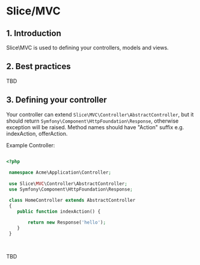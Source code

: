 # Slice/MVC

## 1. Introduction

Slice\MVC is used to defining your controllers, models and views. 


## 2. Best practices

TBD

## 3. Defining your controller

Your controller can extend `Slice\MVC\Controller\AbstractController`, but it should 
return `Symfony\Component\HttpFoundation\Response`, otherwise exception will be raised.
Method names should have "Action" suffix e.g. indexAction, offerAction.

Example Controller:

```php

<?php
 
 namespace Acme\Application\Controller;
 
 use Slice\MVC\Controller\AbstractController;
 use Symfony\Component\HttpFoundation\Response;

 class HomeController extends AbstractController
 {
    public function indexAction() {
        
        return new Response('hello');
    }        
 }
 
 
````

TBD

